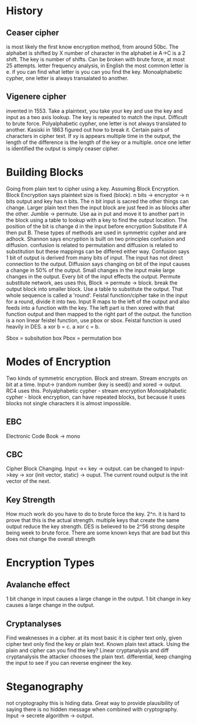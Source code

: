# History
## Ceaser cipher
is most likely the first know encryption method, from around 50bc. The alphabet is shifted by X number of character in the alphabet ie A->C is a 2 shift. The key is number of shifts.
Can be broken with brute force, at most 25 attempts.
letter frequency analysis, in English the most common letter is e. if you can find what letter is you can you find the key.
Monoalphabetic cypher, one letter is always transalated to another.
## Vigenere cipher
invented in 1553.
Take a plaintext, you take your key and use the key and input as a two axis lookup. The key is repeated to match the input.
Difficult to brute force.
Polyalphabetic cypher, one letter is not always translated to another.
Kasiski in 1863 figured out how to break it. Certain pairs of characters in cipher text. If xy is appears multiple time in the output, the length of the difference is the length of the key or a multiple. once one letter is identified the output is simply ceaser cipher.

# Building Blocks
Going from plain text to cipher using a key. Assuming Block Encryption.
Block Encryption says plaintext size is fixed (block). n bits -> encryptor -> n bits output and key has n bits. The n bit input is sacred the other things can change. Larger plain text then the input block are just feed in as blocks after the other.
Jumble -> permute. Use aa in put and move it to another part in the block using a table to lookup with a key to find the output location. The position of the bit is change d in the input before encryption
Substitute if A then put B.
These types of methods are used in symmetric cypher and are adhock.
Shannon says encryption is built on two principles confusion and diffusion. confusion is related to permutation and diffusion is related to substitution but these mappings can be differed either way.
Confusion says 1 bit of output is derived from many bits of input. The input has not direct connection to the output.
Diffusion says changing on bit of the input causes a change in 50% of the output. Small changes in the input make large changes in the output. Every bit of the input effects the output.
Permute substitute network, aes uses this, Block -> permute -> block. break the output block into smaller block. Use a table to substitute the output. That whole sequence is called a 'round'.
Feistal function/cipher take in the input for a round, divide it into two. Input R maps to the left of the output and also feeds into a function with the key. The left part is then xored with that function output and then mapped to the right part of the output. the function is a non linear feistel function, use pbox or sbox. Feistal function is used heavily in DES.
a xor b = c. a xor c = b.

Sbox = subsitution box
Pbox = permutation box
# Modes of Encryption
Two kinds of symmetric encryption. Block and stream. Stream encrypts on bit at a time. Input-> (random number (key is seed)) and xored -> output. RC4 uses this.
Polyalphabetic cypher -  stream encryption
Monoalphabetic cypher - block encryption, can have repeated blocks, but because it uses blocks not single characters it is almost impossible.
## EBC
Electronic Code Book -> mono
## CBC 
Cipher Block Changing. Input ->< key -> output. can be changed to input->key -> xor (init vector, static) -> ouput. The current round output is the init vector of the next.
## Key Strength
How much work do you have to do to brute force the key. 2^n. it is hard to prove that this is the actual strength. multiple keys that create the same output reduce the key strength.
DES is believed to be 2^56 strong despite being week to brute force. There are some known keys that are bad but this does not change the overall strength
# Encryption Types
## Avalanche effect
1 bit change in input causes a large change in the output.
1 bit change in key causes a large change in the output.
## Cryptanalyses
Find weaknesses in a cipher. at its most basic it is cipher text only, given cipher text only find the key or plain text.
Known plain text attack. Using the plain and cipher can you find the key?
Linear cryptanalysis and diff cryptanalysis the attacker chooses the plain text.
differential, keep changing the input to see if you can reverse engineer the key.
# Steganography
not cryptography this is hiding data. Great way to provide plausibility of saying there is no hidden message when combined with cryptography.
Input -> secrete algorithm -> output. 